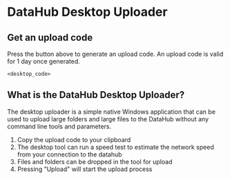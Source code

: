 # DataHub Desktop Uploader

## Get an upload code

Press the button above to generate an upload code. An upload code is valid for 1 day once generated.

``
<desktop_code>
``

## What is the DataHub Desktop Uploader?

The desktop uploader is a simple native Windows application that can be used to upload large folders and large files to the DataHub without any command line tools and parameters. 

1. Copy the upload code to your clipboard
1. The desktop tool can run a speed test to estimate the network speed from your connection to the datahub
1. Files and folders can be dropped in the tool for upload
1. Pressing "Upload" will start the upload process